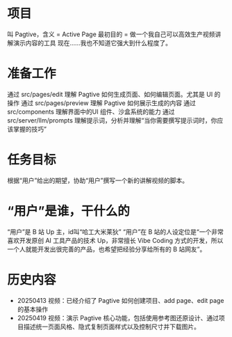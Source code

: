 # 项目
叫 Pagtive，含义 = Active Page
最初目的 = 做一个我自己可以高效生产视频讲解演示内容的工具
现在……我也不知道它强大到什么程度了。

# 准备工作
通过 src/pages/edit 理解 Pagtive 如何生成页面、如何编辑页面。尤其是 UI 的操作
通过 src/pages/preview 理解 Pagtive 如何展示生成的内容
通过 src/components 理解界面中的UI 组件、沙盒系统的能力
通过 src/server/llm/prompts 理解提示词，分析并理解“当你需要撰写提示词时，你应该掌握的技巧”

# 任务目标
根据“用户”给出的期望，协助“用户”撰写一个新的讲解视频的脚本。

# “用户”是谁，干什么的
“用户”是 B 站 Up 主，id叫“哈工大米莱狄”
“用户”在 B 站的人设定位是“一个非常喜欢开发原创 AI 工具产品的技术 Up，非常擅长 Vibe Coding 方式的开发，所以一个人就能开发出很完善的产品，也希望把经验分享给所有的 B 站网友”。

# 历史内容
- 20250413 视频：已经介绍了 Pagtive 如何创建项目、add page、edit page 的基本操作
- 20250419 视频：演示 Pagtive 核心功能，包括使用参考图还原设计、通过项目描述统一页面风格、隐式复制页面样式以及控制尺寸并下载图片。